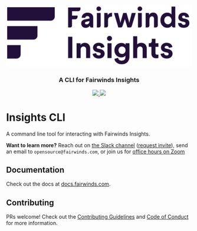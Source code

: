 <div align="center" class="no-border">
  <img src="logo.png" alt="Insights Logo" width="650">
  <br>
  <h3>A CLI for Fairwinds Insights</h3>
  <a href="https://opensource.org/licenses/Apache-2.0">
    <img src="https://img.shields.io/badge/license-Apache2-brightgreen.svg">
  </a>
  <a href="https://circleci.com/gh/FairwindsOps/insights-cli">
    <img src="https://circleci.com/gh/FairwindsOps/insights-cli.svg?style=svg">
  </a>
</div>

# Insights CLI
A command line tool for interacting with Fairwinds Insights.

**Want to learn more?** Reach out on [the Slack channel](https://fairwindscommunity.slack.com/messages/fairwinds-insights) ([request invite](https://join.slack.com/t/fairwindscommunity/shared_invite/zt-e3c6vj4l-3lIH6dvKqzWII5fSSFDi1g)), send an email to `opensource@fairwinds.com`, or join us for [office hours on Zoom](https://fairwindscommunity.slack.com/messages/office-hours)

## Documentation
Check out the docs at [docs.fairwinds.com](https://insights.docs.fairwinds.com/features/cli).

## Contributing

PRs welcome! Check out the [Contributing Guidelines](CONTRIBUTING.md) and
[Code of Conduct](CODE_OF_CONDUCT.md) for more information.

